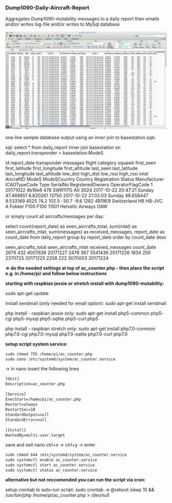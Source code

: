### Dump1090-Daily-Aircraft-Report

Aggregates Dump1090-mutability messages to a daily report then emails and/or writes log-file and/or writes to MySql database

![Alt text](screen.png?raw=true "Sample Report")

one line sample database output using an inner join to basestation.sqb:

  sql: select * from daily_report inner join basestation on daily_report.transponder = basestation.ModeS

  id    report_date    transponder    messages    flight    category    squawk    first_seen                    first_latitude    first_longitude    first_altitude    last_seen                    last_latitude    last_longitude    last_altitude    low_dist    high_dist    low_rssi    high_rssi    mlat    AircraftID    ModeS    ModeSCountry    Country    Registration    Status    Manufacturer    ICAOTypeCode    Type    SerialNo    RegisteredOwners    OperatorFlagCode
  1     20171022       4b19e8         478         SWR117G   A0          3024      2017-10-22 20:47:21 Sunday    47.468851         8.820261           13750             2017-10-22 21:02:03 Sunday   48.658447        9.533169          4525             74.2        102.5        -30.7       -9.6                 1282          4B19E8   Switzerland     HB         HB-JVC          A         Fokker          F100            F100    11501       Helvetic Airways    OAW

or simply count all aircrafts/messages per day:

  select count(report_date) as seen_aircrafts_total, sum(mlat) as seen_aircrafts_mlat, sum(messages) as received_messages, report_date as count_date from daily_report group by report_date order by count_date desc

  seen_aircrafts_total    seen_aircrafts_mlat    received_messages    count_date
  2679                    432                    4007636              20171227
  2478                    367                    3541436              20171226
  1834                    250                    2370725              20171225
  2258                    222                    3070003              20171224
  
**=> do the needed settings at top of ac_counter.php - then place the script e.g. in /home/pi/ and follow below instructions**

**starting with raspbian jessie or stretch install with dump1090-mutability:**

  sudo apt-get update

  install sendmail (only needed for email option):
  sudo apt-get install sendmail

  php install - raspbian jessie only:
  sudo apt-get install php5-common php5-cgi php5-mysql php5-sqlite php5-curl php5

  php install - raspbian stretch only:
  sudo apt-get install php7.0-common php7.0-cgi php7.0-mysql php7.0-sqlite php7.0-curl php7.0


**setup script system service:**

    sudo chmod 755 /home/pi/ac_counter.php
    sudo nano /etc/systemd/system/ac_counter.service

-> in nano insert the following lines

    [Unit]
    Description=ac_counter.php
    
    [Service]
    ExecStart=/home/pi/ac_counter.php
    Restart=always
    RestartSec=10
    StandardOutput=null
    StandardError=null
    
    [Install]
    WantedBy=multi-user.target

save and exit nano ctrl+x -> ctrl+y -> enter

    sudo chmod 644 /etc/systemd/system/ac_counter.service
    sudo systemctl enable ac_counter.service
    sudo systemctl start ac_counter.service
    sudo systemctl status ac_counter.service
    
**alternative but not reccomended you can run the script via cron:**

  setup crontab to auto-run script:
  sudo crontab -e
  @reboot sleep 10 && /usr/bin/php /home/pi/ac_counter.php > /dev/null



